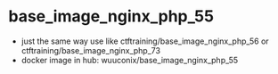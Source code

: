 # base_image_nginx_php_55
+ just the same way use like ctftraining/base_image_nginx_php_56 or ctftraining/base_image_nginx_php_73
+ docker image in hub: wuuconix/base_image_nginx_php_55 